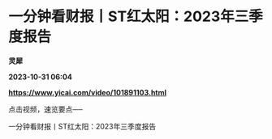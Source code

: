 # 一分钟看财报丨ST红太阳：2023年三季度报告
**灵犀**

**2023-10-31 06:04**

**https://www.yicai.com/video/101891103.html**

点击视频，速览要点──

一分钟看财报丨ST红太阳：2023年三季度报告